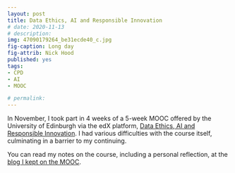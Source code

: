 ```yaml
---
layout: post
title: Data Ethics, AI and Responsible Innovation
# date: 2020-11-13
# description: 
img: 47090179264_be31ecde40_c.jpg
fig-caption: Long day
fig-attrib: Nick Hood
published: yes
tags:
- CPD
- AI
- MOOC

# permalink:
---
```

In November, I took part in 4 weeks of a 5-week MOOC offered by the University of Edinburgh via the edX platform, [Data Ethics, AI and Responsible Innovation](https://courses.edx.org/courses/course-v1:EdinburghX+DEI01x+3T2020/course/). I had various difficulties with the course itself, culminating in a barrier to my continuing. 

You can read my notes on the course, including a personal reflection, at the [blog I kept on the MOOC](https://cullaloe.com/DataEthicsMOOC/).